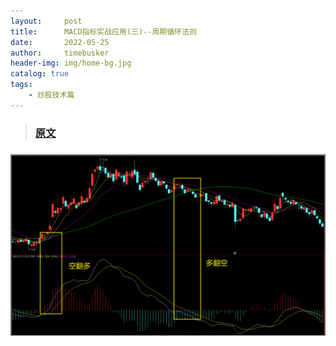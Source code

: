 ```yaml
---
layout:     post
title:      MACD指标实战应用(三)--周期循环法则
date:       2022-05-25
author:     timebusker
header-img: img/home-bg.jpg
catalog: true
tags:
    - 炒股技术篇
---  
```


>### [原文](https://zhuanlan.zhihu.com/p/388481141)


### 

![image](/img/gupiao/20220525014252.png)  


